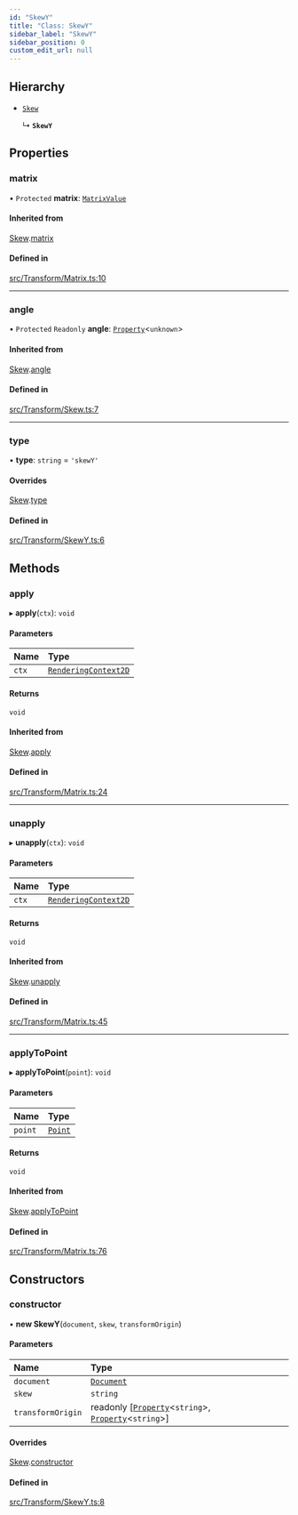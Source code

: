 ```yaml
---
id: "SkewY"
title: "Class: SkewY"
sidebar_label: "SkewY"
sidebar_position: 0
custom_edit_url: null
---
```


## Hierarchy

- [`Skew`](Skew.md)

  ↳ **`SkewY`**

## Properties

### matrix

• `Protected` **matrix**: [`MatrixValue`](../#matrixvalue)

#### Inherited from

[Skew](Skew.md).[matrix](Skew.md#matrix)

#### Defined in

[src/Transform/Matrix.ts:10](https://github.com/canvg/canvg/blob/5c58ee8/src/Transform/Matrix.ts#L10)

___

### angle

• `Protected` `Readonly` **angle**: [`Property`](Property.md)<`unknown`\>

#### Inherited from

[Skew](Skew.md).[angle](Skew.md#angle)

#### Defined in

[src/Transform/Skew.ts:7](https://github.com/canvg/canvg/blob/5c58ee8/src/Transform/Skew.ts#L7)

___

### type

• **type**: `string` = `'skewY'`

#### Overrides

[Skew](Skew.md).[type](Skew.md#type)

#### Defined in

[src/Transform/SkewY.ts:6](https://github.com/canvg/canvg/blob/5c58ee8/src/Transform/SkewY.ts#L6)

## Methods

### apply

▸ **apply**(`ctx`): `void`

#### Parameters

| Name | Type |
| :------ | :------ |
| `ctx` | [`RenderingContext2D`](../#renderingcontext2d) |

#### Returns

`void`

#### Inherited from

[Skew](Skew.md).[apply](Skew.md#apply)

#### Defined in

[src/Transform/Matrix.ts:24](https://github.com/canvg/canvg/blob/5c58ee8/src/Transform/Matrix.ts#L24)

___

### unapply

▸ **unapply**(`ctx`): `void`

#### Parameters

| Name | Type |
| :------ | :------ |
| `ctx` | [`RenderingContext2D`](../#renderingcontext2d) |

#### Returns

`void`

#### Inherited from

[Skew](Skew.md).[unapply](Skew.md#unapply)

#### Defined in

[src/Transform/Matrix.ts:45](https://github.com/canvg/canvg/blob/5c58ee8/src/Transform/Matrix.ts#L45)

___

### applyToPoint

▸ **applyToPoint**(`point`): `void`

#### Parameters

| Name | Type |
| :------ | :------ |
| `point` | [`Point`](Point.md) |

#### Returns

`void`

#### Inherited from

[Skew](Skew.md).[applyToPoint](Skew.md#applytopoint)

#### Defined in

[src/Transform/Matrix.ts:76](https://github.com/canvg/canvg/blob/5c58ee8/src/Transform/Matrix.ts#L76)

## Constructors

### constructor

• **new SkewY**(`document`, `skew`, `transformOrigin`)

#### Parameters

| Name | Type |
| :------ | :------ |
| `document` | [`Document`](Document.md) |
| `skew` | `string` |
| `transformOrigin` | readonly [[`Property`](Property.md)<`string`\>, [`Property`](Property.md)<`string`\>] |

#### Overrides

[Skew](Skew.md).[constructor](Skew.md#constructor)

#### Defined in

[src/Transform/SkewY.ts:8](https://github.com/canvg/canvg/blob/5c58ee8/src/Transform/SkewY.ts#L8)
